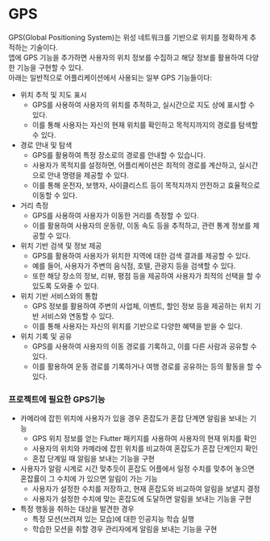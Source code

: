 # <strong>GPS</strong>
GPS(Global Positioning System)는 위성 네트워크를 기반으로 위치를 정확하게 추적하는 기술이다.
<br>앱에 GPS 기능을 추가하면 사용자의 위치 정보를 수집하고 해당 정보를 활용하여 다양한 기능을 구현할 수 있다.
<br>아래는 일반적으로 어플리케이션에서 사용되는 일부 GPS 기능들이다:

- 위치 추적 및 지도 표시
    - GPS를 사용하여 사용자의 위치를 추적하고, 실시간으로 지도 상에 표시할 수 있다.
    - 이를 통해 사용자는 자신의 현재 위치를 확인하고 목적지까지의 경로를 탐색할 수 있다.
- 경로 안내 및 탐색
    - GPS를 활용하여 특정 장소로의 경로를 안내할 수 있습니다.
    - 사용자가 목적지를 설정하면, 어플리케이션은 최적의 경로를 계산하고, 실시간으로 안내 명령을 제공할 수 있다.
    - 이를 통해 운전자, 보행자, 사이클리스트 등이 목적지까지 안전하고 효율적으로 이동할 수 있다.
- 거리 측정
    - GPS를 사용하여 사용자가 이동한 거리를 측정할 수 있다.
    - 이를 활용하여 사용자의 운동량, 이동 속도 등을 추적하고, 관련 통계 정보를 제공할 수 있다.
- 위치 기반 검색 및 정보 제공
    - GPS를 활용하여 사용자가 위치한 지역에 대한 검색 결과를 제공할 수 있다.
    - 예를 들어, 사용자가 주변의 음식점, 호텔, 관광지 등을 검색할 수 있다.
    - 또한 해당 장소의 정보, 리뷰, 평점 등을 제공하여 사용자가 최적의 선택을 할 수 있도록 도와줄 수 있다.
- 위치 기반 서비스와의 통합
    - GPS 정보를 활용하여 주변의 사업체, 이벤트, 할인 정보 등을 제공하는 위치 기반 서비스와 연동할 수 있다.
    - 이를 통해 사용자는 자신의 위치를 기반으로 다양한 혜택을 받을 수 있다.
- 위치 기록 및 공유
    - GPS를 사용하여 사용자의 이동 경로를 기록하고, 이를 다른 사람과 공유할 수 있다.
    - 이를 활용하여 운동 경로를 기록하거나 여행 경로를 공유하는 등의 활동을 할 수 있다.

### <strong>프로젝트에 필요한 GPS기능</strong>
- 카메라에 잡힌 위치에 사용자가 있을 경우 혼잡도가 혼잡 단계면 알림을 보내는 기능
    - GPS 위치 정보를 얻는 Flutter 패키지를 사용하여 사용자의 현재 위치를 확인
    - 사용자의 위치와 카메라에 잡힌 위치를 비교하여 혼잡도가 혼잡 단계인지 확인
    - 혼잡 단계일 때 알림을 보내는 기능을 구현
- 사용자가 알람 시계로 시간 맞추듯이 혼잡도 어플에서 일정 수치를 맞추어 놓으면 혼잡률이 그 수치에 가 있으면 알림이 가는 기능
    - 사용자가 설정한 수치를 저장하고, 현재 혼잡도와 비교하여 알림을 보낼지 결정
    - 사용자가 설정한 수치에 맞는 혼잡도에 도달하면 알림을 보내는 기능을 구현
- 특정 행동을 취하는 대상을 발견한 경우
    - 특정 모션(쓰려져 있는 모습)에 대한 인공지능 학습 실행
    - 학습한 모션을 취할 경우 관리자에게 알림을 보내는 기능을 구현